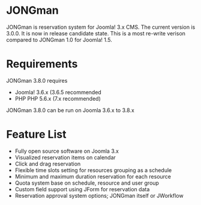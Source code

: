 JONGman
=======

JONGman is reservation system for Joomla! 3.x CMS. The current version is 3.0.0. It is now in release candidate state. This is a most re-write verison compared to JONGman 1.0 for Joomla! 1.5.

Requirements
============

JONGman 3.8.0 requires 
+ Joomla! 3.6.x (3.6.5 recommended
+ PHP PHP 5.6.x (7.x recommended)

JONGman 3.8.0 can be run on Joomla 3.6.x to 3.8.x

Feature List
============
+ Fully open source software on Joomla 3.x
+ Visualized reservation items on calendar
+ Click and drag reservation
+ Flexible time slots setting for resources grouping as a schedule
+ Minimum and maximum duration reservation for each resource
+ Quota system base on schedule, resource and user group
+ Custom field support using JForm for reservation data
+ Reservation approval system options; JONGman itself or JWorkflow
